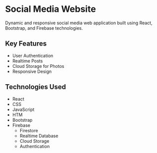 # Social Media Website

Dynamic and responsive social media web application built using React, Bootstrap, and Firebase technologies.

## Key Features

- User Authentication
- Realtime Posts
- Cloud Storage for Photos
- Responsive Design
  
## Technologies Used

- React
- CSS
- JavaScript
- HTM
- Bootstrap
- Firebase
  - Firestore
  - Realtime Database
  - Cloud Storage
  - Authentication

